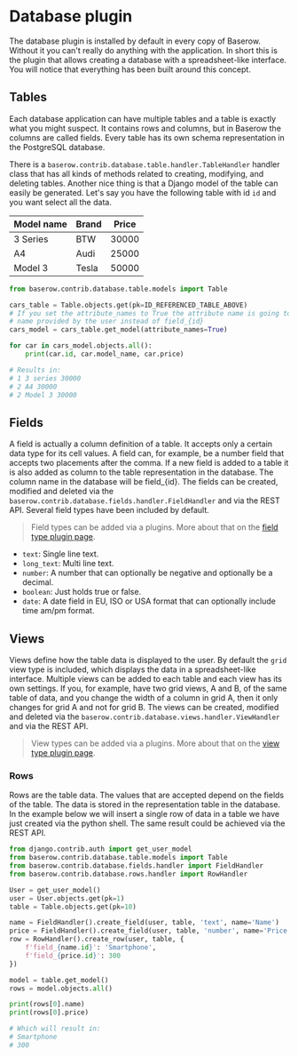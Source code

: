 # Database plugin

The database plugin is installed by default in every copy of Baserow. Without it you 
can't really do anything with the application. In short this is the plugin that allows
creating a database with a spreadsheet-like interface. You will notice that everything
has been built around this concept.

## Tables

Each database application can have multiple tables and a table is exactly what you
might suspect. It contains rows and columns, but in Baserow the columns are called fields. 
Every table has its own schema representation in the PostgreSQL database.

There is a `baserow.contrib.database.table.handler.TableHandler` handler class that has
all kinds of methods related to creating, modifying, and deleting tables. Another nice
thing is that a Django model of the table can easily be generated. Let's say you have 
the following table with id `id` and you want select all the data.

| Model name | Brand | Price |
|------------|-------|-------|
| 3 Series   | BTW   | 30000 |
| A4         | Audi  | 25000 |
| Model 3    | Tesla | 50000 |

```python
from baserow.contrib.database.table.models import Table

cars_table = Table.objects.get(pk=ID_REFERENCED_TABLE_ABOVE)
# If you set the attribute_names to True the attribute name is going to be the field 
# name provided by the user instead of field_{id}
cars_model = cars_table.get_model(attribute_names=True)

for car in cars_model.objects.all():
    print(car.id, car.model_name, car.price)

# Results in:
# 1 3 series 30000
# 2 A4 30000
# 2 Model 3 30000
```

## Fields

A field is actually a column definition of a table. It accepts only a certain data type 
for its cell values. A field can, for example, be a number field that accepts two
placements after the comma. If a new field is added to a table it is also added as
column to the table  representation in the database. The column name in the database
will be field_{id}. The fields can be created, modified and deleted via the 
`baserow.contrib.database.fields.handler.FieldHandler` and via the REST API. Several 
field types have been included by default.

> Field types can be added via a plugins. More about that on the 
> [field type plugin page](../plugins/field-type.md).

* `text`: Single line text.
* `long_text`: Multi line text.
* `number`: A number that can optionally be negative and optionally be a decimal.
* `boolean`: Just holds true or false.
* `date`: A date field in EU, ISO or USA format that can optionally include time am/pm 
  format.

## Views

Views define how the table data is displayed to the user. By default the `grid` view 
type is included, which displays the data in a spreadsheet-like interface. Multiple
views can be added to each table and each view has its own settings. If you, for
example, have two grid views, A and B, of the same table of data, and you change the
width of a column in grid A, then it only changes for grid A and not for grid B. The
views can be created, modified and deleted via the 
`baserow.contrib.database.views.handler.ViewHandler` and via the REST API.

> View types can be added via a plugins. More about that on the 
> [view type plugin page](../plugins/view-type.md).

### Rows

Rows are the table data. The values that are accepted depend on the fields of the 
table. The data is stored in the representation table in the database. In the example 
below we will insert a single row of data in a table we have just created via the 
python shell. The same result could be achieved via the REST API.

```python
from django.contrib.auth import get_user_model 
from baserow.contrib.database.table.models import Table
from baserow.contrib.database.fields.handler import FieldHandler
from baserow.contrib.database.rows.handler import RowHandler

User = get_user_model()
user = User.objects.get(pk=1)
table = Table.objects.get(pk=10)

name = FieldHandler().create_field(user, table, 'text', name='Name')
price = FieldHandler().create_field(user, table, 'number', name='Price')
row = RowHandler().create_row(user, table, {
    f'field_{name.id}': 'Smartphone',
    f'field_{price.id}': 300
})

model = table.get_model()
rows = model.objects.all()

print(rows[0].name)
print(rows[0].price)

# Which will result in:
# Smartphone
# 300
```
